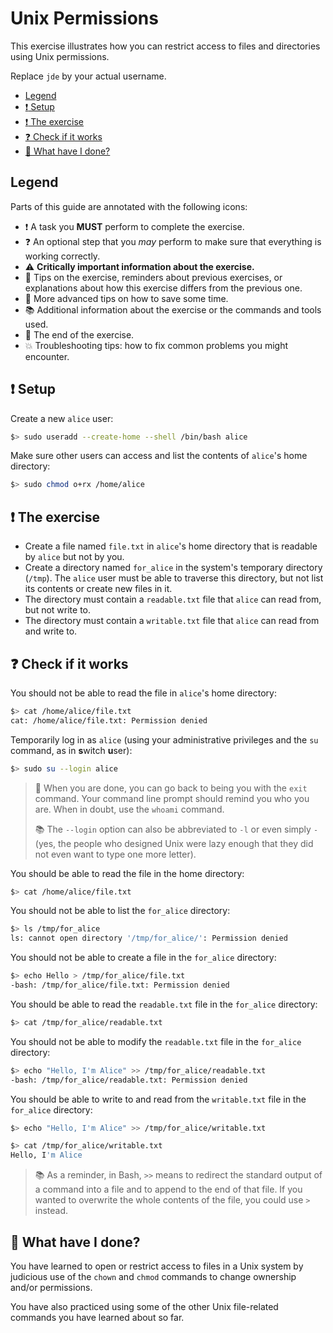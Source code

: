 # Unix Permissions

This exercise illustrates how you can restrict access to files and directories
using Unix permissions.

Replace `jde` by your actual username.

<!-- START doctoc generated TOC please keep comment here to allow auto update -->
<!-- DON'T EDIT THIS SECTION, INSTEAD RE-RUN doctoc TO UPDATE -->

- [Legend](#legend)
- [:exclamation: Setup](#exclamation-setup)
- [:exclamation: The exercise](#exclamation-the-exercise)
- [:question: Check if it works](#question-check-if-it-works)
- [:checkered_flag: What have I done?](#checkered_flag-what-have-i-done)

<!-- END doctoc generated TOC please keep comment here to allow auto update -->



## Legend

Parts of this guide are annotated with the following icons:

- :exclamation: A task you **MUST** perform to complete the exercise.
- :question: An optional step that you _may_ perform to make sure that
  everything is working correctly.
- :warning: **Critically important information about the exercise.**
- :gem: Tips on the exercise, reminders about previous exercises, or
  explanations about how this exercise differs from the previous one.
- :space_invader: More advanced tips on how to save some time.
- :books: Additional information about the exercise or the commands and tools
  used.
- :checkered_flag: The end of the exercise.
- :boom: Troubleshooting tips: how to fix common problems you might encounter.



## :exclamation: Setup

Create a new `alice` user:

```bash
$> sudo useradd --create-home --shell /bin/bash alice
```

Make sure other users can access and list the contents of `alice`'s home
directory:

```bash
$> sudo chmod o+rx /home/alice
```



## :exclamation: The exercise

- Create a file named `file.txt` in `alice`'s home directory that is readable by
  `alice` but not by you.
- Create a directory named `for_alice` in the system's temporary directory
  (`/tmp`). The `alice` user must be able to traverse this directory, but not
  list its contents or create new files in it.
- The directory must contain a `readable.txt` file that `alice` can read from,
  but not write to.
- The directory must contain a `writable.txt` file that `alice` can read from
  and write to.



## :question: Check if it works

You should not be able to read the file in `alice`'s home directory:

```bash
$> cat /home/alice/file.txt
cat: /home/alice/file.txt: Permission denied
```

Temporarily log in as `alice` (using your administrative privileges and the `su`
command, as in **s**witch **u**ser):

```bash
$> sudo su --login alice
```

> :gem: When you are done, you can go back to being you with the `exit` command. Your
> command line prompt should remind you who you are. When in doubt, use the
> `whoami` command.
>
> :books: The `--login` option can also be abbreviated to `-l` or even simply
> `-` (yes, the people who designed Unix were lazy enough that they did not even
> want to type one more letter).

You should be able to read the file in the home directory:

```bash
$> cat /home/alice/file.txt
```

You should not be able to list the `for_alice` directory:

```bash
$> ls /tmp/for_alice
ls: cannot open directory '/tmp/for_alice/': Permission denied
```

You should not be able to create a file in the `for_alice` directory:

```bash
$> echo Hello > /tmp/for_alice/file.txt
-bash: /tmp/for_alice/file.txt: Permission denied
```

You should be able to read the `readable.txt` file in the `for_alice` directory:

```bash
$> cat /tmp/for_alice/readable.txt
```

You should not be able to modify the `readable.txt` file in the `for_alice` directory:

```bash
$> echo "Hello, I'm Alice" >> /tmp/for_alice/readable.txt
-bash: /tmp/for_alice/readable.txt: Permission denied
```

You should be able to write to and read from the `writable.txt` file in the
`for_alice` directory:

```bash
$> echo "Hello, I'm Alice" >> /tmp/for_alice/writable.txt

$> cat /tmp/for_alice/writable.txt
Hello, I'm Alice
```

> :books: As a reminder, in Bash, `>>` means to redirect the standard output of
> a command into a file and to append to the end of that file. If you wanted to
> overwrite the whole contents of the file, you could use `>` instead.



## :checkered_flag: What have I done?

You have learned to open or restrict access to files in a Unix system by
judicious use of the `chown` and `chmod` commands to change ownership and/or
permissions.

You have also practiced using some of the other Unix file-related commands you
have learned about so far.
